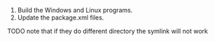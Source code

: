 1. Build the Windows and Linux programs.
2. Update the package.xml files.

TODO note that if they do different directory the symlink will not work
